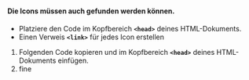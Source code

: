 #

#### Die Icons müssen auch gefunden werden können.
+ Platziere den Code im Kopfbereich <strong>```<head>```</strong> deines HTML-Dokuments.
+ Einen Verweis <strong>```<link>```</strong> für jedes Icon erstellen
1) Folgenden Code kopieren und im Kopfbereich <strong>```<head>```</strong> deines HTML-Dokuments einfügen.<br>
2) fine

#